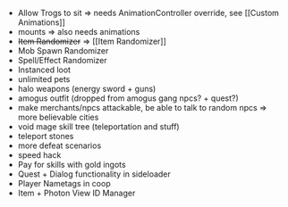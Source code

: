 * Allow Trogs to sit => needs AnimationController override, see [[Custom Animations]]
* mounts => also needs animations
* ~~Item Randomizer~~ => [[Item Randomizer]]
* Mob Spawn Randomizer
* Spell/Effect Randomizer
* Instanced loot
* unlimited pets
* halo weapons (energy sword + guns)
* amogus outfit (dropped from amogus gang npcs? + quest?)
* make merchants/npcs attackable, be able to talk to random npcs => more believable cities
* void mage skill tree (teleportation and stuff)
* teleport stones
* more defeat scenarios
* speed hack
* Pay for skills with gold ingots
* Quest + Dialog functionality in sideloader
* Player Nametags in coop
* Item + Photon View ID Manager

